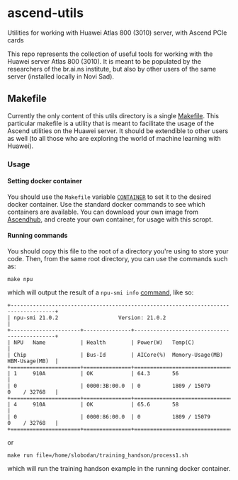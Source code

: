 # ascend-utils
Utilities for working with Huawei Atlas 800 (3010) server, with Ascend PCIe cards

This repo represents the collection of useful tools for working with the Huawei server
Atlas 800 (3010). It is meant to be populated by the researchers of the br.ai.ns
institute, but also by other users of the same server (installed locally in Novi Sad).

## Makefile
Currently the only content of this utils directory is a single [Makefile](https://opensource.com/article/18/8/what-how-makefile).
This particular makefile is a utility that is meant to facilitate the usage of the
Ascend utilities on the Huawei server. It should be extendible to other users as well
(to all those who are exploring the world of machine learning with Huawei).

### Usage

#### Setting docker container
You should use the `Makefile` variable [`CONTAINER`](https://github.com/br-ai-ns-institute/ascend-utils/blob/main/Makefile#L17) to set it to the desired docker container.
Use the standard docker commands to see which containers are available. You can download
your own image from [Ascendhub](https://ascendhub.huawei.com/#/index), and create your own container, for usage with this scropt.

#### Running commands
You should copy this file to the root of a directory you're using to store your code.
Then, from the same root directory, you can use the commands such as:

```
make npu
```
which will output the result of a `npu-smi info` [command](https://support.huawei.com/enterprise/en/doc/EDOC1100133280/52956c41/npu-smi-commands), like so:
```
+------------------------------------------------------------------------------------+
| npu-smi 21.0.2                   Version: 21.0.2                                   |
+----------------------+---------------+---------------------------------------------+
| NPU   Name           | Health        | Power(W)   Temp(C)                          |
| Chip                 | Bus-Id        | AICore(%)  Memory-Usage(MB)  HBM-Usage(MB)  |
+======================+===============+=============================================+
| 1     910A           | OK            | 64.3       56                               |
| 0                    | 0000:3B:00.0  | 0          1809 / 15079      0    / 32768   |
+======================+===============+=============================================+
| 4     910A           | OK            | 65.6       58                               |
| 0                    | 0000:86:00.0  | 0          1809 / 15079      0    / 32768   |
+======================+===============+=============================================+
```

or

```
make run file=/home/slobodan/training_handson/process1.sh
```
which will run the training handson example in the running docker container.

